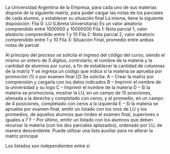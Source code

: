 La Universidad Argentina de la Empresa, para cada uno de sus materias dispone de la siguiente matriz, para poder cargar las notas de los parciales de cada alumno, y establecer su situación final
La misma, tiene la siguiente disposición:
Fila 0: LU (Libreta Universitaria) Es un valor aleatorio comprendido entre 1000000 y 10000000
Fila 1: Nota parcial 1, valor aleatorio comprendido entre 1 y 10
Fila 2: Nota parcial 2, valor aleatorio comprendido entre 1 y 10
Fila 3: Situación Final, promedio entre ambas notas de parcial

Al principio del proceso se solicita el ingreso del código del curso, siendo el mismo un entero de 5 dígitos, controlarlo; el nombre de la materia y la  cantidad de alumnos por curso, a fin de establecer la cantidad de columnas de la matriz
Y se ingresa un código que indica si la materia se aprueba por promoción (1) o por examen final (2)
Se solicita:
A – Crear la matriz por comprensión y cargarla con los datos indicados
B – Imprimir el nombre de la universidad y su logo
C – Imprimir el nombre de la materia 
D – Si la materia se promociona, mostrar la LU, en un campo de 15 posiciones, alienada a la derecha y completado con ceros, y el promedio, en un campo de 4 posiciones, completado con ceros a la izquierda
E – Si la materia se aprueba por examen final, emitir un listado con los nros de LU y los promedios,  de aquellos alumnos que rinden el examen final, superiores o iguales a 7
F – Por último, emitir un listado con los alumnos que deben recursar la materia (con los dos parciales aplazados), ordenado por LU, de manera descendente. Puede utilizar una lista auxiliar para no alterar la matriz principal

 Los listados son independientes entre si
